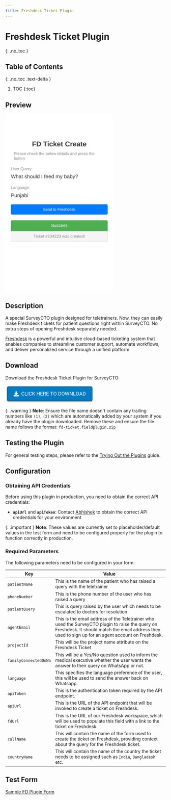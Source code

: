 ```yaml
---
title: Freshdesk Ticket Plugin
---
```

# Freshdesk Ticket Plugin
{: .no_toc }

## Table of Contents
{: .no_toc .text-delta }

1. TOC
{:toc}

## Preview
![](extras/plugin-preview.png)

## Description

A special SurveyCTO plugin designed for teletrainers. Now, they can easily make Freshdesk tickets for patient questions right within SurveyCTO. No extra steps of opening Freshdesk separately needed.

[Freshdesk](https://www.freshworks.com/freshdesk/) is a powerful and intuitive cloud-based ticketing system that enables companies to streamline customer support, automate workflows, and deliver personalized service through a unified platform

## Download

Download the Freshdesk Ticket Plugin for SurveyCTO:

[![Download now](/assets/images/download-button.png)](https://github.com/NooraHealth/fd-ticket-scto-plugin/raw/main/fd-ticket.fieldplugin.zip)

{: .warning }
**Note**: Ensure the file name doesn't contain any trailing numbers like `(1)`, `(2)` which are automatically added by your system if you already have the plugin downloaded. Remove these and ensure the file name follows the format: `fd-ticket.fieldplugin.zip`

## Testing the Plugin

For general testing steps, please refer to the [Trying Out the Plugins](../trying-out-plugins.md) guide.

## Configuration

### Obtaining API Credentials

Before using this plugin in production, you need to obtain the correct API credentials:

- **`apiUrl`** and **`apiToken`**: Contact [Abhishek](https://github.com/abhishek-compro) to obtain the correct API credentials for your environment

{: .important }
**Note**: These values are currently set to placeholder/default values in the test form and need to be configured properly for the plugin to function correctly in production.

### Required Parameters

The following parameters need to be configured in your form:

| Key                     | Value                                                                                                                                                                                                 |
| ----------------------- | ----------------------------------------------------------------------------------------------------------------------------------------------------------------------------------------------------- |
| `patientName`         | This is the name of the patient who has raised a query with the teletrainer                                                                                                                           |
| `phoneNumber`         | This is the phone number of the user who has raised a query                                                                                                                                           |
| `patientQuery`        | This is query raised by the user which needs to be escalated to doctors for resolution                                                                                                                |
| `agentEmail`          | This is the email address of the Teletrainer who used the SurveyCTO plugin to raise the query on Freshdesk. It should match the email address they used to sign up for an agent account on Freshdesk. |
| `projectId`           | This will be the project name attribute on the Freshdesk Ticket                                                                                                                                       |
| `familyConnectedOnWa` | This will be a Yes/No question used to inform the medical executive whether the user wants the answer to their query on WhatsApp or not.                                                              |
| `language`            | This specifies the language preference of the user, this will be used to send the answer back on Whatsapp.                                                                                            |
| `apiToken`            | This is the authentication token required by the API endpoint.                                                                                                                                        |
| `apiUrl`              | This is the URL of the API endpoint that will be invoked to create a ticket on Freshdesk.                                                                                                             |
| `fdUrl`               | This is the URL of our Freshdesk workspace, which will be used to populate this field with a link to the ticket on Freshdesk.                                                                         |
| `callName`            | This will contain the name of the form used to create the ticket on Freshdesk, providing context about the query for the Freshdesk ticket.                                                            |
| `countryName`         | This will contain the name of the country the ticket needs to be assigned such as `India`, `Bangladesh` etc.                                                                                      |

## Test Form
[Sample FD Plugin Form](./extras/test-form/fd-plugin-demo.xlsx)
